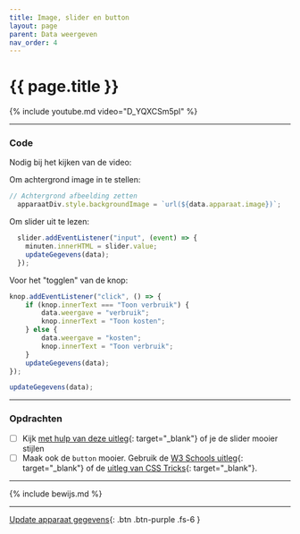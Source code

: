 ```yaml
---
title: Image, slider en button
layout: page
parent: Data weergeven
nav_order: 4
---
```


# {{ page.title }}

{% include youtube.md video="D_YQXCSm5pI" %}

---

### Code 
Nodig bij het kijken van de video:


Om achtergrond image in te stellen:
```js
// Achtergrond afbeelding zetten
  apparaatDiv.style.backgroundImage = `url(${data.apparaat.image})`;
```

Om slider uit te lezen:
```js
  slider.addEventListener("input", (event) => {
    minuten.innerHTML = slider.value;
    updateGegevens(data);
  });
```

Voor het "togglen" van de knop:
```js
knop.addEventListener("click", () => {
    if (knop.innerText === "Toon verbruik") {
        data.weergave = "verbruik";
        knop.innerText = "Toon kosten";
    } else {
        data.weergave = "kosten";
        knop.innerText = "Toon verbruik";
    }
    updateGegevens(data);
});

updateGegevens(data);
```
---

### Opdrachten

- [ ] Kijk [met hulp van deze uitleg](https://www.w3schools.com/howto/howto_js_rangeslider.asp){: target="_blank"} of je de slider mooier stijlen
- [ ] Maak ook de `button` mooier. Gebruik de [W3 Schools uitleg](https://www.w3schools.com/css/css3_buttons.asp){: target="_blank"} of de [uitleg van CSS Tricks](https://css-tricks.com/a-complete-guide-to-links-and-buttons/){: target="_blank"}. 

---


{% include bewijs.md %}

---

[Update apparaat gegevens](5-update-gegevens){: .btn .btn-purple .fs-6 }
